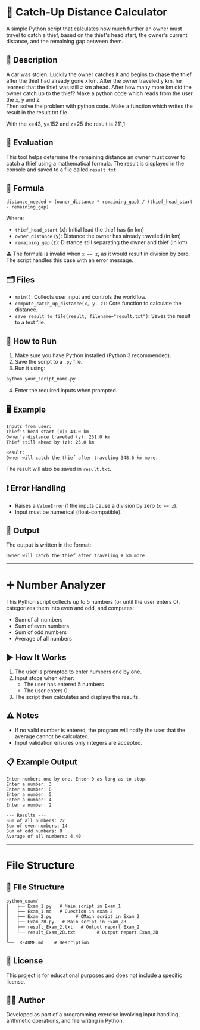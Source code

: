 
# 🏃 Catch-Up Distance Calculator

A simple Python script that calculates how much further an owner must travel to catch a thief, based on the thief's head start, the owner's current distance, and the remaining gap between them.

## 📘 Description
A car was stolen. Luckily the owner catches it and begins to chase the thief after the thief had already gone x km. After the owner traveled y km, he learned that the thief was still z km ahead. After how many more km did the owner catch up to the thief? 
Make a python code which reads from the user the x, y and z.  
Then solve the problem with python code. Make a function which writes the result in the result.txt file.

With the x=43, y=152 and z=25 the result is 211,1 

## 📘 Evaluation

This tool helps determine the remaining distance an owner must cover to catch a thief using a mathematical formula. The result is displayed in the console and saved to a file called `result.txt`.

## 🧮 Formula

```
distance_needed = (owner_distance * remaining_gap) / (thief_head_start - remaining_gap)
```

Where:
- `thief_head_start` (x): Initial lead the thief has (in km)
- `owner_distance` (y): Distance the owner has already traveled (in km)
- `remaining_gap` (z): Distance still separating the owner and thief (in km)

⚠️ The formula is invalid when `x == z`, as it would result in division by zero. The script handles this case with an error message.

## 🗂️ Files

- `main()`: Collects user input and controls the workflow.
- `compute_catch_up_distance(x, y, z)`: Core function to calculate the distance.
- `save_result_to_file(result, filename="result.txt")`: Saves the result to a text file.

## 🚀 How to Run

1. Make sure you have Python installed (Python 3 recommended).
2. Save the script to a `.py` file.
3. Run it using:

```bash
python your_script_name.py
```

4. Enter the required inputs when prompted.

## 🖥️ Example

```
Inputs from user:
Thief's head start (x): 43.0 km
Owner's distance traveled (y): 251.0 km
Thief still ahead by (z): 25.0 km

Result:
Owner will catch the thief after traveling 348.6 km more.
```

The result will also be saved in `result.txt`.

## ❗ Error Handling

- Raises a `ValueError` if the inputs cause a division by zero (`x == z`).
- Input must be numerical (float-compatible).

## 📄 Output

The output is written in the format:
```
Owner will catch the thief after traveling X km more.
```


---

# ➕ Number Analyzer

This Python script collects up to 5 numbers (or until the user enters 0), categorizes them into even and odd, and computes:

- Sum of all numbers
- Sum of even numbers
- Sum of odd numbers
- Average of all numbers

## ▶️ How It Works

1. The user is prompted to enter numbers one by one.
2. Input stops when either:
   - The user has entered 5 numbers
   - The user enters 0
3. The script then calculates and displays the results.

## ⚠️ Notes

- If no valid number is entered, the program will notify the user that the average cannot be calculated.
- Input validation ensures only integers are accepted.

## 📋 Example Output

```
Enter numbers one by one. Enter 0 as long as to stop.
Enter a number: 3
Enter a number: 8
Enter a number: 5
Enter a number: 4
Enter a number: 2

--- Results ---
Sum of all numbers: 22
Sum of even numbers: 14
Sum of odd numbers: 8
Average of all numbers: 4.40
```

---

# File Structure
## 📂 File Structure

```
python_exam/
│   ├── Exam_1.py   # Main script in Exam_1
│   ├── Exam_1.md   # Question in exam 2
│   ├── Exam_2.py         # OMain script in Exam_2
│   ├── Exam_2B.py   # Main script in Exam_2B
│   ├── result_Exam_2.txt   # Output report Exam_2
│   └── result_Exam_2B.txt        # Output report Exam_2B
│ 
└──  README.md    # Description
```

## 📌 License

This project is for educational purposes and does not include a specific license.

## 👨‍💻 Author

Developed as part of a programming exercise involving input handling, arithmetic operations, and file writing in Python.